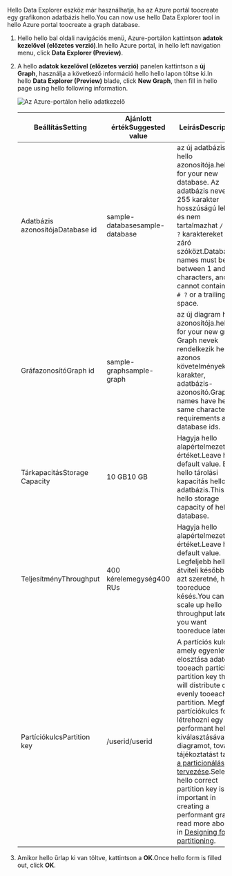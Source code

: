 <span data-ttu-id="9b2c0-101">Hello Data Explorer eszköz már használhatja, ha az Azure portál toocreate egy grafikonon adatbázis hello.</span><span class="sxs-lookup"><span data-stu-id="9b2c0-101">You can now use hello Data Explorer tool in hello Azure portal toocreate a graph database.</span></span> 

1. <span data-ttu-id="9b2c0-102">Hello hello bal oldali navigációs menü, Azure-portálon kattintson **adatok kezelővel (előzetes verzió)**.</span><span class="sxs-lookup"><span data-stu-id="9b2c0-102">In hello Azure portal, in hello left navigation menu, click **Data Explorer (Preview)**.</span></span> 
2. <span data-ttu-id="9b2c0-103">A hello **adatok kezelővel (előzetes verzió)** panelen kattintson a **új Graph**, használja a következő információ hello hello lapon töltse ki.</span><span class="sxs-lookup"><span data-stu-id="9b2c0-103">In hello **Data Explorer (Preview)** blade, click **New Graph**, then fill in hello page using hello following information.</span></span>

    ![Az Azure-portálon hello adatkezelő](./media/cosmos-db-create-graph/azure-cosmosdb-data-explorer.png)

    <span data-ttu-id="9b2c0-105">Beállítás</span><span class="sxs-lookup"><span data-stu-id="9b2c0-105">Setting</span></span>|<span data-ttu-id="9b2c0-106">Ajánlott érték</span><span class="sxs-lookup"><span data-stu-id="9b2c0-106">Suggested value</span></span>|<span data-ttu-id="9b2c0-107">Leírás</span><span class="sxs-lookup"><span data-stu-id="9b2c0-107">Description</span></span>
    ---|---|---
    <span data-ttu-id="9b2c0-108">Adatbázis azonosítója</span><span class="sxs-lookup"><span data-stu-id="9b2c0-108">Database id</span></span>|<span data-ttu-id="9b2c0-109">sample-database</span><span class="sxs-lookup"><span data-stu-id="9b2c0-109">sample-database</span></span>|<span data-ttu-id="9b2c0-110">az új adatbázis hello azonosítója.</span><span class="sxs-lookup"><span data-stu-id="9b2c0-110">hello ID for your new database.</span></span> <span data-ttu-id="9b2c0-111">Az adatbázis neve 1–255 karakter hosszúságú lehet, és nem tartalmazhat `/ \ # ?` karaktereket vagy záró szóközt.</span><span class="sxs-lookup"><span data-stu-id="9b2c0-111">Database names must be between 1 and 255 characters, and cannot contain `/ \ # ?` or a trailing space.</span></span>
    <span data-ttu-id="9b2c0-112">Gráfazonosító</span><span class="sxs-lookup"><span data-stu-id="9b2c0-112">Graph id</span></span>|<span data-ttu-id="9b2c0-113">sample-graph</span><span class="sxs-lookup"><span data-stu-id="9b2c0-113">sample-graph</span></span>|<span data-ttu-id="9b2c0-114">az új diagram hello azonosítója.</span><span class="sxs-lookup"><span data-stu-id="9b2c0-114">hello ID for your new graph.</span></span> <span data-ttu-id="9b2c0-115">Graph nevek rendelkezik hello azonos követelmények karakter, adatbázis-azonosító.</span><span class="sxs-lookup"><span data-stu-id="9b2c0-115">Graph names have hello same character requirements as database ids.</span></span>
    <span data-ttu-id="9b2c0-116">Tárkapacitás</span><span class="sxs-lookup"><span data-stu-id="9b2c0-116">Storage Capacity</span></span>| <span data-ttu-id="9b2c0-117">10 GB</span><span class="sxs-lookup"><span data-stu-id="9b2c0-117">10 GB</span></span>|<span data-ttu-id="9b2c0-118">Hagyja hello alapértelmezett értéket.</span><span class="sxs-lookup"><span data-stu-id="9b2c0-118">Leave hello default value.</span></span> <span data-ttu-id="9b2c0-119">Ez a hello tárolási kapacitás hello adatbázis.</span><span class="sxs-lookup"><span data-stu-id="9b2c0-119">This is hello storage capacity of hello database.</span></span>
    <span data-ttu-id="9b2c0-120">Teljesítmény</span><span class="sxs-lookup"><span data-stu-id="9b2c0-120">Throughput</span></span>|<span data-ttu-id="9b2c0-121">400 kérelemegység</span><span class="sxs-lookup"><span data-stu-id="9b2c0-121">400 RUs</span></span>|<span data-ttu-id="9b2c0-122">Hagyja hello alapértelmezett értéket.</span><span class="sxs-lookup"><span data-stu-id="9b2c0-122">Leave hello default value.</span></span> <span data-ttu-id="9b2c0-123">Legfeljebb hello átviteli később Ha azt szeretné, hogy tooreduce késés.</span><span class="sxs-lookup"><span data-stu-id="9b2c0-123">You can scale up hello throughput later if you want tooreduce latency.</span></span>
    <span data-ttu-id="9b2c0-124">Partíciókulcs</span><span class="sxs-lookup"><span data-stu-id="9b2c0-124">Partition key</span></span>|<span data-ttu-id="9b2c0-125">/userid</span><span class="sxs-lookup"><span data-stu-id="9b2c0-125">/userid</span></span>|<span data-ttu-id="9b2c0-126">A partíciós kulcs, amely egyenletes elosztása adatok tooeach partíció.</span><span class="sxs-lookup"><span data-stu-id="9b2c0-126">A partition key that will distribute data evenly tooeach partition.</span></span> <span data-ttu-id="9b2c0-127">Megfelelő partíciókulcs fontos létrehozni egy performant hello kiválasztásával diagramot, további tájékoztatást talál a [a particionálás tervezése](../articles/cosmos-db/partition-data.md#designing-for-partitioning).</span><span class="sxs-lookup"><span data-stu-id="9b2c0-127">Selecting hello correct partition key is important in creating a performant graph, read more about it in [Designing for partitioning](../articles/cosmos-db/partition-data.md#designing-for-partitioning).</span></span>

3. <span data-ttu-id="9b2c0-128">Amikor hello űrlap ki van töltve, kattintson a **OK**.</span><span class="sxs-lookup"><span data-stu-id="9b2c0-128">Once hello form is filled out, click **OK**.</span></span>

